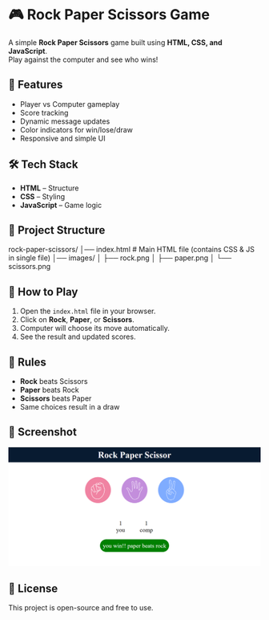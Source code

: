 # 🎮 Rock Paper Scissors Game

A simple **Rock Paper Scissors** game built using **HTML, CSS, and JavaScript**.  
Play against the computer and see who wins!

## 📌 Features
- Player vs Computer gameplay
- Score tracking
- Dynamic message updates
- Color indicators for win/lose/draw
- Responsive and simple UI

## 🛠️ Tech Stack
- **HTML** – Structure
- **CSS** – Styling
- **JavaScript** – Game logic

## 📂 Project Structure
rock-paper-scissors/
│── index.html # Main HTML file (contains CSS & JS in single file)
│── images/
│ ├── rock.png
│ ├── paper.png
│ └── scissors.png


## 🚀 How to Play
1. Open the `index.html` file in your browser.
2. Click on **Rock**, **Paper**, or **Scissors**.
3. Computer will choose its move automatically.
4. See the result and updated scores.

## 🎯 Rules
- **Rock** beats Scissors
- **Paper** beats Rock
- **Scissors** beats Paper
- Same choices result in a draw

## 📸 Screenshot
![Game Screenshot](screenshot/game-screenshot.png)

## 📜 License
This project is open-source and free to use.
